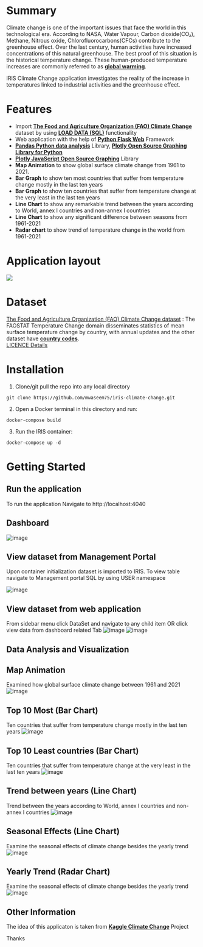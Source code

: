 # Summary
Climate change is one of the important issues that face the world in this technological era. According to NASA, Water Vapour, Carbon dioxide(CO₂), Methane, Nitrous oxide, Chlorofluorocarbons(CFCs) contribute to the greenhouse effect. Over the last century, human activities have increased concentrations of this natural greenhouse. The best proof of this situation is the historical temperature change. These human-produced temperature increases are commonly referred to as [**global warming**](https://climate.nasa.gov/resources/global-warming-vs-climate-change/).

IRIS Climate Change application investigates the reality of the increase in temperatures linked to industrial activities and the greenhouse effect. 

# Features
* Import [**The Food and Agriculture Organization (FAO) Climate Change**](https://www.fao.org/faostat/en/#data/ET) dataset by using [**LOAD DATA (SQL)**](https://irisdocs.intersystems.com/iris20212/csp/docbook/DocBook.UI.Page.cls?KEY=RSQL_loaddata) functionality
* Web application with the help of [**Python Flask Web**](https://flask.palletsprojects.com/) Framework 
* [**Pandas Python data analysis**](https://pandas.pydata.org/) Library, [**Plotly Open Source Graphing Library for Python**](https://plotly.com/python/)
* [**Plotly JavaScript Open Source Graphing**](https://plotly.com/javascript/) Library
* **Map Animation** to show global surface climate change from 1961 to 2021.
* **Bar Graph** to show ten most countries that suffer from temperature change mostly in the last ten years
* **Bar Graph** to show ten countries that suffer from temperature change at the very least in the last ten years
* **Line Chart** to show any remarkable trend between the years according to World, annex I countries and non-annex I countries
* **Line Chart** to show any significant difference between seasons from 1961-2021
* **Radar chart** to show trend of temperature change in the world from 1961-2021

# Application layout
![](https://github.com/mwaseem75/iris-climate-change/blob/main/IRIS_ClimateChange.gif)

# Dataset
[The Food and Agriculture Organization (FAO) Climate Change dataset](https://www.fao.org/faostat/en/#data/ET) : The FAOSTAT Temperature Change domain disseminates statistics of mean surface temperature change by country, with annual updates and the other dataset have [**country codes**](https://www.fao.org/faostat/en/#definitions).  
[LICENCE Details](https://www.fao.org/contact-us/terms/db-terms-of-use/en/)

# Installation
1. Clone/git pull the repo into any local directory

```
git clone https://github.com/mwaseem75/iris-climate-change.git
```

2. Open a Docker terminal in this directory and run:

```
docker-compose build
```

3. Run the IRIS container:

```
docker-compose up -d 
```
# Getting Started 
## Run the application
To run the application Navigate to http://localhost:4040 
## Dashboard
![image](https://user-images.githubusercontent.com/18219467/178123487-98b20148-4888-46b6-bfbb-0717b22525b4.png)
 
## View dataset from Management Portal
Upon container initialization dataset is imported to IRIS. To view table navigate to Management portal SQL by using USER namespace

![image](https://user-images.githubusercontent.com/18219467/177931814-6a6ef4cf-ddce-442c-ab7a-d34c0a3609af.png)

## View dataset from web application
From sidebar menu click DataSet and navigate to any child item OR click view data from dashboard related  Tab
![image](https://user-images.githubusercontent.com/18219467/178123961-cbee0837-d9d0-439d-a3e7-d2fb8d840f15.png)
![image](https://user-images.githubusercontent.com/18219467/178124071-dd1282a6-ff9e-4282-ab4f-cb254e39d221.png)

## Data Analysis and Visualization
## Map Animation
Examined how global surface climate change between 1961 and 2021
![image](https://user-images.githubusercontent.com/18219467/177930483-afbc9660-c58d-4776-a84d-4a988445345a.png)

## Top 10 Most (Bar Chart)
Ten countries that suffer from temperature change mostly in the last ten years
![image](https://user-images.githubusercontent.com/18219467/177930671-b461aa70-1440-4ae7-849d-e4ea9d7e20dc.png)

## Top 10 Least countries (Bar Chart)
Ten countries that suffer from temperature change at the very least in the last ten years
![image](https://user-images.githubusercontent.com/18219467/177930872-ccfebf05-f9fc-4627-a5be-1778e00f4af9.png)

## Trend between years (Line Chart)
Trend between the years according to World, annex I countries and non-annex I countries
![image](https://user-images.githubusercontent.com/18219467/177931087-719c8296-fba6-4819-9ceb-7c7e3dec4825.png)

## Seasonal Effects (Line Chart)
Examine the seasonal effects of climate change besides the yearly trend
![image](https://user-images.githubusercontent.com/18219467/177931222-7c682568-96bf-4c5b-9964-17cdb4a97bc9.png)

## Yearly Trend (Radar Chart)
Examine the seasonal effects of climate change besides the yearly trend
![image](https://user-images.githubusercontent.com/18219467/177931438-dc30a289-aa0b-4dcd-a59f-a47749d2b3f4.png)

## Other Information
The idea of this applicaton is taken from [**Kaggle Climate Change**](https://www.kaggle.com/code/sevgisarac/climate-change/notebook) Project

Thanks






